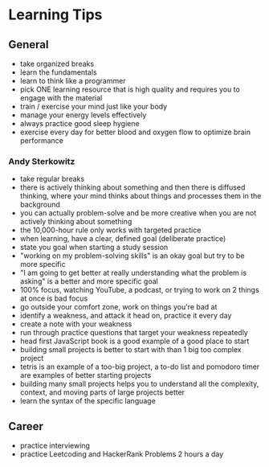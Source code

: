# Learning Tips

## General

- take organized breaks 
- learn the fundamentals
- learn to think like a programmer
- pick ONE learning resource that is high quality and requires you to engage with the material
- train / exercise your mind just like your body
- manage your energy levels effectively
- always practice good sleep hygiene
- exercise every day for better blood and oxygen flow to optimize brain performance

### Andy Sterkowitz

- take regular breaks
- there is actively thinking about something and then there is diffused thinking, where your mind thinks about things and processes them in the background
- you can actually problem-solve and be more creative when you are not actively thinking about something
- the 10,000-hour rule only works with targeted practice 
- when learning, have a clear, defined goal (deliberate practice)
- state you goal when starting a study session 
- "working on my problem-solving skills" is an okay goal but try to be more specific 
- "I am going to get better at really understanding what the problem is asking" is a better and more specific goal
- 100% focus, watching YouTube, a podcast, or trying to work on 2 things at once is bad focus
- go outside your comfort zone, work on things you're bad at
- identify a weakness, and attack it head on, practice it every day
- create a note with your weakness
- run through practice questions that target your weakness repeatedly
- head first JavaScript book is a good example of a good place to start
- building small projects is better to start with than 1 big too complex project
- tetris is an example of a too-big project, a to-do list and pomodoro timer are examples of better starting projects
- building many small projects helps you to understand all the complexity, context, and moving parts of large projects better
- learn the syntax of the specific language

## Career

- practice interviewing
- practice Leetcoding and HackerRank Problems 2 hours a day

